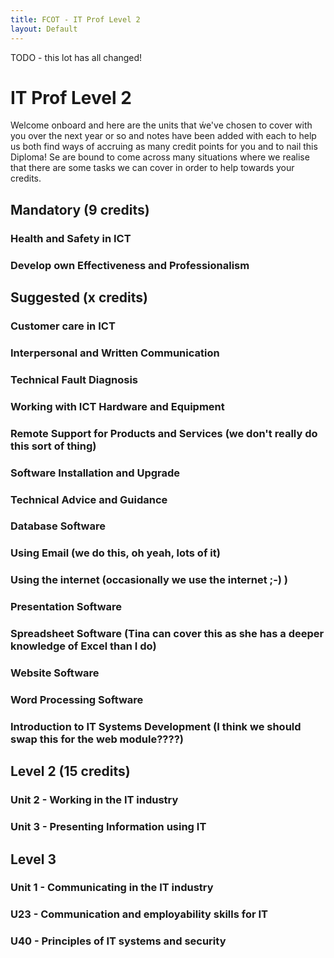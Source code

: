 ```yaml
---
title: FCOT - IT Prof Level 2
layout: Default
---
```


TODO - this lot has all changed!

# IT Prof Level 2

Welcome onboard and here are the units that ẃe've chosen to cover with you over the next year or so and notes have been added
with each to help us both find ways of accruing as many credit points for you and to nail this Diploma! Se are bound to come across 
many situations where we realise that there are some tasks we can cover in order to help towards your credits.

## Mandatory (9 credits)

### Health and Safety in ICT
### Develop own Effectiveness and Professionalism

## Suggested (x credits)
### Customer care in ICT
### Interpersonal and Written Communication
### Technical Fault Diagnosis
### Working with ICT Hardware and Equipment
### Remote Support for Products and Services (we don't really do this sort of thing)
### Software Installation and Upgrade
### Technical Advice and Guidance
### Database Software
### Using Email (we do this, oh yeah, lots of it)
### Using the internet (occasionally we use the internet ;-) )
### Presentation Software
### Spreadsheet Software (Tina can cover this as she has a deeper knowledge of Excel than I do)
### Website Software
### Word Processing Software
### Introduction to IT Systems Development (I think we should swap this for the web module????)

## Level 2 (15 credits)
### Unit 2 - Working in the IT industry
### Unit 3 - Presenting Information using IT

## <a name="level-3">Level 3</a>
### Unit 1 - Communicating in the IT industry
### U23 - Communication and employability skills for IT
### U40 - Principles of IT systems and security
